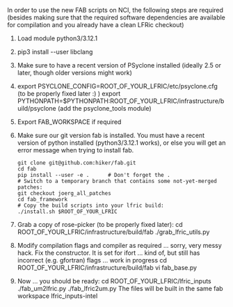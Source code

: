 In order to use the new FAB scripts on NCI, the following steps are required
(besides making sure that the required software dependencies are available
for compilation and you already have a clean LFRic checkout)

1. Load module python3/3.12.1

2. pip3 install --user libclang

3. Make sure to have a recent version of PSyclone installed (ideally 2.5 or later,
   though older versions might work)

4. export PSYCLONE_CONFIG=ROOT_OF_YOUR_LFRIC/etc/psyclone.cfg
	(to be properly fixed later :) )
   export PYTHONPATH=$PYTHONPATH:ROOT_OF_YOUR_LFRIC/infrastructure/build/psyclone
    (add the psyclone_tools module)

5. Export FAB_WORKSPACE if required

6. Make sure our git version fab is installed. You must have a recent version
   of python installed (python3/3.12.1 works), or else you will get an error
   message when trying to install fab.

	   git clone git@github.com:hiker/fab.git
	   cd fab
	   pip install --user -e .      # Don't forget the .
	   # Switch to a temporary branch that contains some not-yet-merged patches:
	   git checkout joerg_all_patches
	   cd fab_framework
	   # Copy the build scripts into your lfric build:
	   ./install.sh $ROOT_OF_YOUR_LFRIC
	   
6. Grab a copy of rose-picker (to be properly fixed later):
   	cd ROOT_OF_YOUR_LFRIC/infrastructure/build/fab
   	./grab_lfric_utils.py

7. Modify compilation flags and compiler as required ... sorry, very
   messy hack. Fix the constructor. It is set for ifort ... kind of,
   but still has incorrect (e.g. gfortran) flags ... work in progress
       cd ROOT_OF_YOUR_LFRIC/infrastructure/build/fab
       vi fab_base.py

8. Now ... you should be ready:
       cd ROOT_OF_YOUR_LFRIC/lfric_inputs
       ./fab_um2lfric.py
		 ./fab_lfric2um.py
	The files will be built in the same fab workspace lfric_inputs-intel
